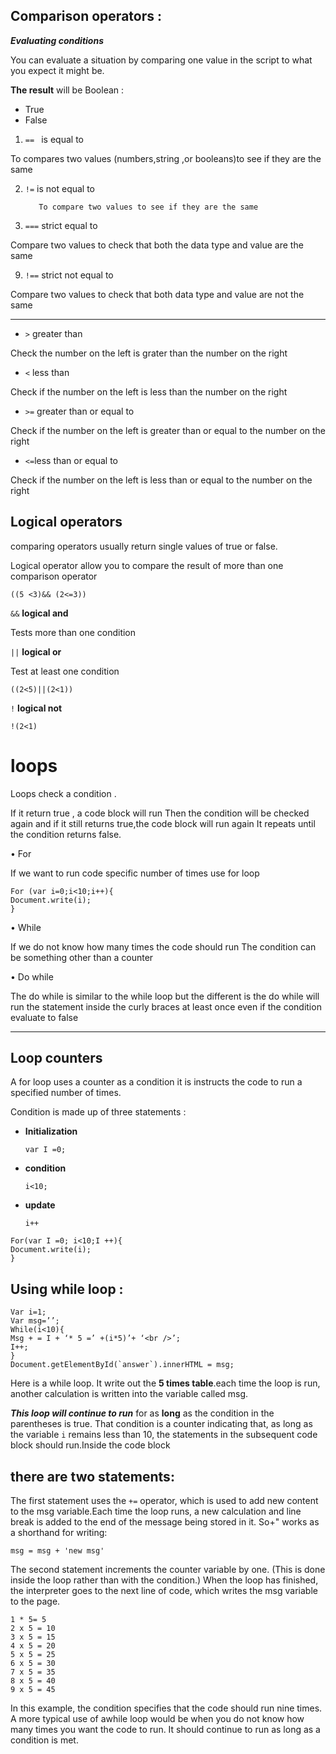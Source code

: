 ## Comparison operators :

***Evaluating conditions***

You can evaluate a situation by comparing one value in the script to what you expect it might be.

**The result** will be Boolean :
* True 
* False 

1.	`== `  is equal to 

To compares two values (numbers,string ,or booleans)to see if they are the same

 2. `!=` is not equal to 

           To compare two values to see if they are the same 

5. `===` strict equal to 

Compare two values to check that both the data type and value are the same 

9. `!==` strict not equal to

Compare two values to check that both data type and value are not the same 

***
-	`>` greater than 

Check the number on the left is grater than the number on the right 

-	`<` less than 

Check if the number on the left is less than the number on the right 

-	`>=` greater than or equal to 

Check if the number on the left is greater than or equal to the number on the right 

-	`<=`less than or equal to 

Check if the number on the left is less than or equal to the number on the right 

## Logical operators 

comparing operators usually return single values of true or false.

Logical operator allow you to compare the result of more than one comparison operator 

```
((5 <3)&& (2<=3))
``` 

`&&` **logical and** 

Tests more than one condition 

`||` **logical or**
 
Test at least one condition 

```
((2<5)||(2<1))
```

`!` **logical not**


```
!(2<1)
```


# loops

Loops check a condition .

If it return true , a code block will run  Then the condition will be checked again and if it still returns true,the code block will run again It repeats until the condition returns false.

•	For 

If we want to run code specific number of times use for loop 

```
For (var i=0;i<10;i++){
Document.write(i);
}
```

•	While

If we do not know how many times the code should run
The condition can be something other than a counter 

•	Do while

The do while is similar to the while loop but the different is the do while will run the statement inside the curly braces at least once even if the condition evaluate to false 

***
## Loop counters

A for loop uses a counter as a condition it is instructs the code to run a specified number of  times. 

Condition is made up of three statements :

*  **Initialization**

    `var I =0;`

*  **condition**

   `i<10;`

*  **update** 

    `i++`


```
For(var I =0; i<10;I ++){
Document.write(i);
}
```

## Using while loop :

```
Var i=1;
Var msg=’’;
While(i<10){
Msg + = I + ‘* 5 =’ +(i*5)’+ ‘<br />’;
I++;
}
Document.getElementById(`answer`).innerHTML = msg;
```
Here is a while loop. It write out the **5 times table**.each time the loop is run, another calculation is written into the variable called msg.


***This loop will continue to run*** for as **long** as the condition in the parentheses is true. That condition is a counter indicating that, as long as the variable `i` remains less than 10, the statements in the subsequent code block should run.Inside the code block 

## there are two statements:
The first statement uses the `+=` operator, which is used to add new content to the msg variable.Each time the loop runs, a new
calculation and line break is added to the end of the message
being stored in it. So+" works as a shorthand for writing:

`msg = msg + 'new msg'`


The second statement increments the counter variable by one. (This is done inside the loop rather than with the condition.)
When the loop has finished, the interpreter goes to the next line
of code, which writes the msg variable to the page.

```
1 * 5= 5
2 x 5 = 10
3 x 5 = 15
4 x 5 = 20
5 x 5 = 25
6 x 5 = 30
7 x 5 = 35
8 x 5 = 40
9 x 5 = 45
```

In this example, the condition specifies that the code should run nine times. A more typical use of awhile loop would be when you do not know how many times you want the code to run. It should continue to run as long as a condition is met.


